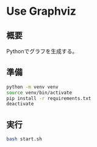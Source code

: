 # Use Graphviz

## 概要

Pythonでグラフを生成する。

## 準備

``` bash
python -m venv venv
source venv/bin/activate
pip install -r requirements.txt
deactivate
```

## 実行

``` bash
bash start.sh
```
